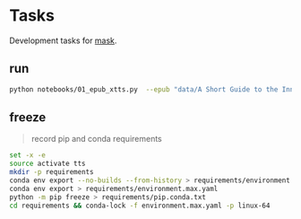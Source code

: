 # Tasks

Development tasks for [mask](https://github.com/jacobdeichert/mask).

## run

~~~sh
python notebooks/01_epub_xtts.py  --epub "data/A Short Guide to the Inner Citadel - Massimo Pigliucci.epub" --out short_guide_inner_citadel
~~~


## freeze
> record pip and conda requirements

~~~bash
set -x -e
source activate tts
mkdir -p requirements
conda env export --no-builds --from-history > requirements/environment.min.yaml
conda env export > requirements/environment.max.yaml
python -m pip freeze > requirements/pip.conda.txt
cd requirements && conda-lock -f environment.max.yaml -p linux-64
~~~
